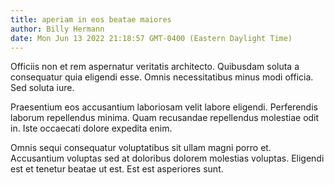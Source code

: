 ```yaml
---
title: aperiam in eos beatae maiores
author: Billy Hermann
date: Mon Jun 13 2022 21:18:57 GMT-0400 (Eastern Daylight Time)
---
```

Officiis non et rem aspernatur veritatis architecto. Quibusdam soluta a consequatur quia eligendi esse. Omnis necessitatibus minus modi officia. Sed soluta iure.

 Praesentium eos accusantium laboriosam velit labore eligendi. Perferendis laborum repellendus minima. Quam recusandae repellendus molestiae odit in. Iste occaecati dolore expedita enim.

 Omnis sequi consequatur voluptatibus sit ullam magni porro et. Accusantium voluptas sed at doloribus dolorem molestias voluptas. Eligendi est et tenetur beatae ut est. Est est asperiores sunt.